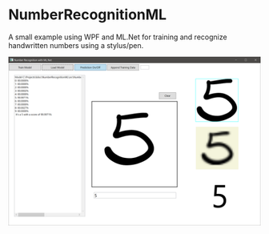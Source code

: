 # NumberRecognitionML
A small example using WPF and ML.Net for training and recognize handwritten numbers using a stylus/pen.

![Main Screen](screen1.png)
